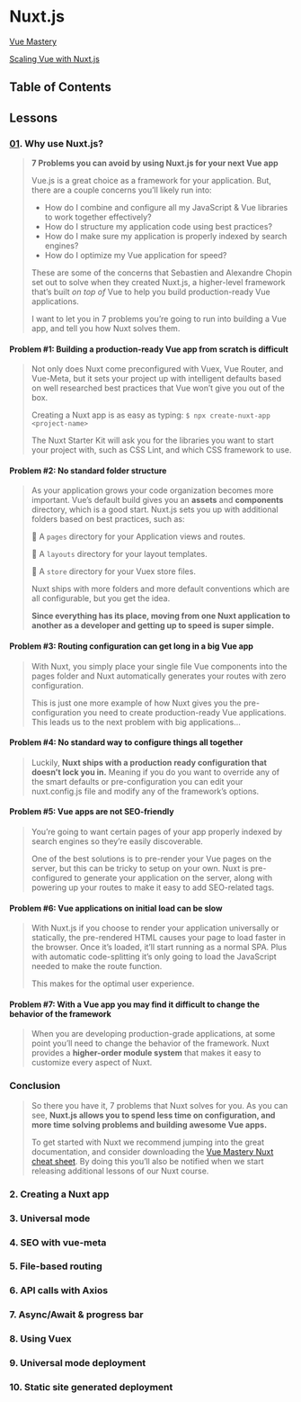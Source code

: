 # Nuxt.js

[Vue Mastery](https://www.vuemastery.com)

[Scaling Vue with Nuxt.js](https://www.vuemastery.com/courses/scaling-vue-with-nuxt-js)

## Table of Contents <!-- omit in toc -->

## Lessons

### [01](https://www.vuemastery.com/courses/scaling-vue-with-nuxt-js/why-use-nuxt/). Why use Nuxt.js?

> **7 Problems you can avoid by using Nuxt.js for your next Vue app**
>
> Vue.js is a great choice as a framework for your application. But, there are a couple concerns you’ll likely run into:
>
> - How do I combine and configure all my JavaScript & Vue libraries to work together effectively?
> - How do I structure my application code using best practices?
> - How do I make sure my application is properly indexed by search engines?
> - How do I optimize my Vue application for speed?
>
> These are some of the concerns that Sebastien and Alexandre Chopin set out to solve when they created Nuxt.js, a higher-level framework that’s built _on top of_ Vue to help you build production-ready Vue applications.
>
> I want to let you in 7 problems you’re going to run into building a Vue app, and tell you how Nuxt solves them.

#### Problem #1: Building a production-ready Vue app from scratch is difficult

> Not only does Nuxt come preconfigured with Vuex, Vue Router, and Vue-Meta, but it sets your project up with intelligent defaults based on well researched best practices that Vue won’t give you out of the box.
>
> Creating a Nuxt app is as easy as typing: `$ npx create-nuxt-app <project-name>`
>
> The Nuxt Starter Kit will ask you for the libraries you want to start your project with, such as CSS Lint, and which CSS framework to use.

#### Problem #2: No standard folder structure

> As your application grows your code organization becomes more important. Vue’s default build gives you an **assets** and **components** directory, which is a good start. Nuxt.js sets you up with additional folders based on best practices, such as:
>
> 📂 A `pages` directory for your Application views and routes.
>
> 📂 A `layouts` directory for your layout templates.
>
> 📂 A `store` directory for your Vuex store files.
>
> Nuxt ships with more folders and more default conventions which are all configurable, but you get the idea.
>
> **Since everything has its place, moving from one Nuxt application to another as a developer and getting up to speed is super simple.**

#### Problem #3: Routing configuration can get long in a big Vue app

> With Nuxt, you simply place your single file Vue components into the pages folder and Nuxt automatically generates your routes with zero configuration.
>
> This is just one more example of how Nuxt gives you the pre-configuration you need to create production-ready Vue applications. This leads us to the next problem with big applications…

#### Problem #4: No standard way to configure things all together

> Luckily, **Nuxt ships with a production ready configuration that doesn’t lock you in.** Meaning if you do you want to override any of the smart defaults or pre-configuration you can edit your nuxt.config.js file and modify any of the framework’s options.

#### Problem #5: Vue apps are not SEO-friendly

> You’re going to want certain pages of your app properly indexed by search engines so they’re easily discoverable.
>
> One of the best solutions is to pre-render your Vue pages on the server, but this can be tricky to setup on your own. Nuxt is pre-configured to generate your application on the server, along with powering up your routes to make it easy to add SEO-related tags.

#### Problem #6: Vue applications on initial load can be slow

> With Nuxt.js if you choose to render your application universally or statically, the pre-rendered HTML causes your page to load faster in the browser. Once it’s loaded, it’ll start running as a normal SPA. Plus with automatic code-splitting it’s only going to load the JavaScript needed to make the route function.
>
> This makes for the optimal user experience.

#### Problem #7: With a Vue app you may find it difficult to change the behavior of the framework

> When you are developing production-grade applications, at some point you’ll need to change the behavior of the framework. Nuxt provides a **higher-order module system** that makes it easy to customize every aspect of Nuxt.

### Conclusion

> So there you have it, 7 problems that Nuxt solves for you. As you can see, **Nuxt.js allows you to spend less time on configuration, and more time solving problems and building awesome Vue apps.**
>
> To get started with Nuxt we recommend jumping into the great documentation, and consider downloading the [Vue Mastery Nuxt cheat sheet](https://www.vuemastery.com/nuxt-cheat-sheet/). By doing this you’ll also be notified when we start releasing additional lessons of our Nuxt course.

### 2. Creating a Nuxt app

### 3. Universal mode

### 4. SEO with vue-meta

### 5. File-based routing

### 6. API calls with Axios

### 7. Async/Await & progress bar

### 8. Using Vuex

### 9. Universal mode deployment

### 10. Static site generated deployment
